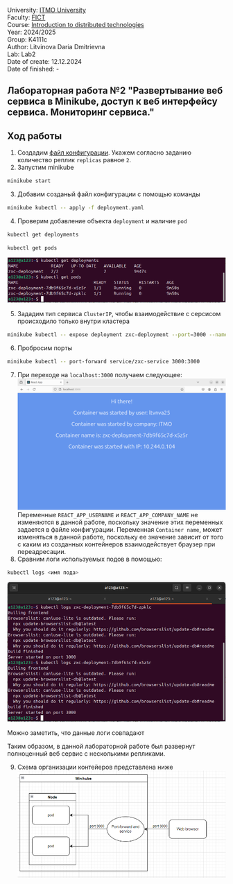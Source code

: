 University: [ITMO University](https://itmo.ru/ru/) \
Faculty: [FICT](https://fict.itmo.ru) \
Course: [Introduction to distributed technologies](https://github.com/itmo-ict-faculty/introduction-to-distributed-technologies) \
Year: 2024/2025 \
Group: K4111c \
Author: Litvinova Daria Dmitrievna \
Lab: Lab2 \
Date of create: 12.12.2024 \
Date of finished: -
## Лабораторная работа №2 "Развертывание веб сервиса в Minikube, доступ к веб интерфейсу сервиса. Мониторинг сервиса."
## Ход работы
1. Создадим [файл конфигурации](./deployment.yaml). Укажем согласно заданию количество реплик `replicas` равное `2`.
2. Запустим minikube
```bash
minikube start
```
3. Добавим созданый файл конфигурации с помощью команды
```bash
minikube kubectl -- apply -f deployment.yaml
```
4. Проверим добавление объекта `deployment` и наличие `pod`
```bash
kubectl get deployments
```
```bash
kubectl get pods
```
![image](./images/deployment_and_pods.png)

5. Зададим тип сервиса `ClusterIP`, чтобы взаимодействие с серсисом происходило только внутри кластера
```bash
minikube kubectl -- expose deployment zxc-deployment --port=3000 --name=zxc-service --type=ClusterIP
```
6. Пробросим порты
```bash
minikube kubectl -- port-forward service/zxc-service 3000:3000
```
7. При переходе на `localhost:3000` получаем следующее:
![image](./images/local_host.png)
Переменные `REACT_APP_USERNAME` и `REACT_APP_COMPANY_NAME` не изменяются в данной работе, поскольку значение этих переменных задается в файле конфигурации. Переменная `Container name`, может изменяться в данной работе, поскольку ее значение зависит от того с каким из созданных контейнеров взаимодействует браузер при переадресации.
8. Сравним логи используемых подов в помощью:
```bash
kubectl logs <имя пода>
```
![image](./images/logs.png)

Можно заметить, что данные логи совпадают 

Таким образом, в данной лабораторной работе был развернут полноценный веб сервис с несколькими репликами.

9. Схема организации контейеров представлена ниже
![image](./images/draw_lab2.png)
